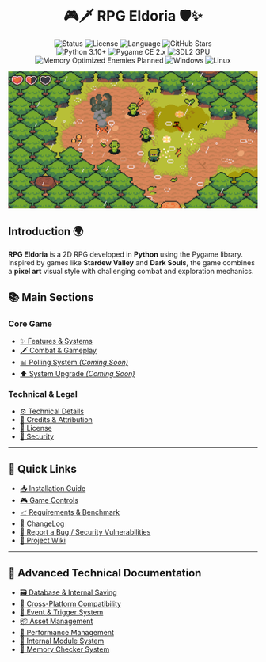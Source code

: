 <h1 align="center">
  🎮🗡️ <strong> RPG Eldoria </strong> 🛡️✨
</h1>

<p align="center">

<img src="https://img.shields.io/badge/status-development-yellow" alt="Status" />
<img src="https://img.shields.io/badge/license-ISC-blue" alt="License" />
<img src="https://img.shields.io/badge/language-Python-blue" alt="Language" />
<img src="https://img.shields.io/github/stars/GabrielNat1/RPG-Eldoria?style=social" alt="GitHub Stars" />

<br/>

<img src="https://img.shields.io/badge/Python-3.10+-blue?logo=python" alt="Python 3.10+" />
<img src="https://img.shields.io/badge/Pygame-CE%202.x-green?logo=pygame" alt="Pygame CE 2.x" />
<img src="https://img.shields.io/badge/SDL2-GPU%20Ready-purple?logo=sdl" alt="SDL2 GPU" />
<img src="https://img.shields.io/badge/Memory-Optimized%20Enemies%20Planned-lightgrey?logo=ram" alt="Memory Optimized Enemies Planned" />

<img src="https://img.shields.io/badge/Platform-Windows-blue?logo=windows&logoColor=white" alt="Windows" />

<img src="https://img.shields.io/badge/Platform-Linux-black?logo=linux&logoColor=white" alt="Linux" />

</p>

</p>

<img src='../assets/background-ninja-adventure-pack.gif'>

## Introduction 🌍
**RPG Eldoria** is a 2D RPG developed in **Python** using the Pygame library. Inspired by games like **Stardew Valley** and **Dark Souls**, the game combines a **pixel art** visual style with challenging combat and exploration mechanics.

## 📚 Main Sections

### Core Game
- [✨ Features & Systems](./features.md)
- [🗡️ Combat & Gameplay](./gameplay.md)
- [📊 Polling System *(Coming Soon)*](./polling.md)
- [⬆️ System Upgrade *(Coming Soon)*](./systemupgrade.md)

### Technical & Legal
- [⚙️ Technical Details](./technical.md)
- [👥 Credits & Attribution](./credits.md)
- [📜 License](../LICENSE)
- [🔐 Security](../SECURITY.md)

---

## 🔗 Quick Links
- [📥 Installation Guide](./technical.md#installation)
- [🎮 Game Controls](./gameplay.md#controls)
- [📈 Requirements & Benchmark](./eldoria-benchmark.md)
- [📝 ChangeLog](./changelog.md)
- [🐛 Report a Bug / Security Vulnerabilities](../SECURITY.md#reporting-a-vulnerability)
- [📖 Project Wiki](https://github.com/GabrielNat1/RPG-Eldoria/wiki)

---

## 🧰 Advanced Technical Documentation
- [🗃️ Database & Internal Saving](./advanced-db-save.md)
- [💾 Cross-Platform Compatibility](./advanced-compatibility.md)
- [🔁 Event & Trigger System](./advanced-events-triggers.md)
- [📦 Asset Management](./advanced-assets.md)
- [🧮 Performance Management](./advanced-performance.md)
- [🧩 Internal Module System](./advanced-modules.md)
- [🧠 Memory Checker System](./memory-checker.md)